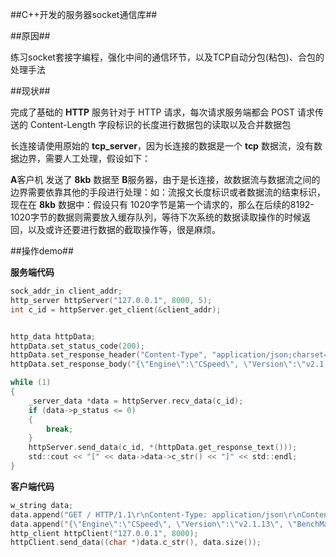 
##C++开发的服务器socket通信库##

##原因##

练习socket套接字编程，强化中间的通信环节，以及TCP自动分包(粘包)、合包的处理手法

##现状##

完成了基础的 **HTTP** 服务针对于 HTTP 请求，每次请求服务端都会 POST 请求传送的 Content-Length 字段标识的长度进行数据包的读取以及合并数据包

长连接请使用原始的 **tcp_server**，因为长连接的数据是一个 **tcp** 数据流，没有数据边界，需要人工处理，假设如下：

**A**客户机 发送了 **8kb** 数据至 **B**服务器，由于是长连接，故数据流与数据流之间的边界需要依靠其他的手段进行处理：如：流报文长度标识或者数据流的结束标识，现在在 **8kb** 数据中：假设只有 1020字节是第一个请求的，那么在后续的8192-1020字节的数据则需要放入缓存队列，等待下次系统的数据读取操作的时候返回，以及或许还要进行数据的截取操作等，很是麻烦。

##操作demo##

**服务端代码**

```c
sock_addr_in client_addr;
http_server httpServer("127.0.0.1", 8000, 5);
int c_id = httpServer.get_client(&client_addr);


http_data httpData;
httpData.set_status_code(200);
httpData.set_response_header("Content-Type", "application/json;charset=UTF-8");
httpData.set_response_body("{\"Engine\":\"CSpeed\", \"Version\":\"v2.1.13\", \"BenchMark\":\"10234req/sec\"}");

while (1)
{
    _server_data *data = httpServer.recv_data(c_id);
    if (data->p_status <= 0)
    {
        break;
    }
    httpServer.send_data(c_id, *(httpData.get_response_text()));
    std::cout << "[" << data->data->c_str() << "]" << std::endl;
}

```

**客户端代码**

```c
w_string data;
data.append("GET / HTTP/1.1\r\nContent-Type: application/json\r\nContent-Length: 68\r\n\r\n");
data.append("{\"Engine\":\"CSpeed\", \"Version\":\"v2.1.13\", \"BenchMark\":\"10234req/sec\"}");
http_client httpClient("127.0.0.1", 8000);
httpClient.send_data((char *)data.c_str(), data.size());
```
